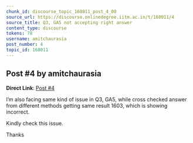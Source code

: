 ```yaml
---
chunk_id: discourse_topic_168011_post_4_00
source_url: https://discourse.onlinedegree.iitm.ac.in/t/168011/4
source_title: Q3, GA5 not accepting right answer
content_type: discourse
tokens: 78
username: amitchaurasia
post_number: 4
topic_id: 168011
---
```


## Post #4 by amitchaurasia

**Direct Link**: [Post #4](https://discourse.onlinedegree.iitm.ac.in/t/168011/4)

I’m also facing same kind of issue in Q3, GA5, while cross checked answer from different methods getting same result 1603, which is showing incorrect.

Kindly check this issue.

Thanks
